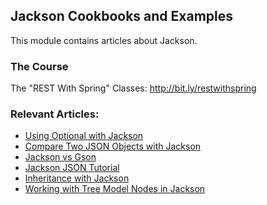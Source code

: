## Jackson Cookbooks and Examples

This module contains articles about Jackson.

### The Course

The "REST With Spring" Classes: http://bit.ly/restwithspring

### Relevant Articles: 
- [Using Optional with Jackson](https://github.com/tomlxq/tutorials/jackson-optional)
- [Compare Two JSON Objects with Jackson](https://github.com/tomlxq/tutorials/jackson-compare-two-json-objects)
- [Jackson vs Gson](https://github.com/tomlxq/tutorials/jackson-vs-gson)
- [Jackson JSON Tutorial](https://github.com/tomlxq/tutorials/jackson)
- [Inheritance with Jackson](https://github.com/tomlxq/tutorials/jackson-inheritance)
- [Working with Tree Model Nodes in Jackson](https://github.com/tomlxq/tutorials/jackson-json-node-tree-model)

